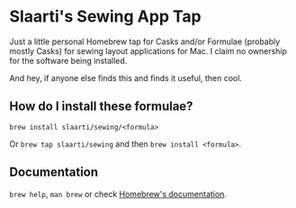 # Slaarti's Sewing App Tap

Just a little personal Homebrew tap for Casks and/or Formulae (probably
mostly Casks) for sewing layout applications for Mac. I claim no ownership
for the software being installed.

And hey, if anyone else finds this and finds it useful, then cool.

## How do I install these formulae?
`brew install slaarti/sewing/<formula>`

Or `brew tap slaarti/sewing` and then `brew install <formula>`.

## Documentation
`brew help`, `man brew` or check [Homebrew's documentation](https://docs.brew.sh).
